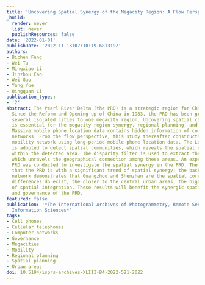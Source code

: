 ```yaml
---
title: 'Uncovering Spatial Synergy of the Megacity Region: A Flow Perspective'
_build:
  render: never
  list: never
  publishResources: false
date: '2022-01-01'
publishDate: '2022-11-13T07:10:19.681319Z'
authors:
- Bichen Fang
- Wei Tu
- Mingxiao Li
- Jinzhou Cao
- Wei Gao
- Yang Yue
- Qingquan Li
publication_types:
- '2'
abstract: The Pearl River Delta (the PRD) is a strategic region for China's development.
  Since the Reform and Opening up of China in 1983, the PRD has been growing from
  several isolated cities to one megacity region. Uncovering spatial characteristics
  is essential for the megacity region synergy, regional planning, and governance.
  Massive mobile phone location data contains hidden information of complex spatial
  networks. From the flow perspective, this study thereafter constructs a large-scale
  mobility network using long-period mobile phone location data. The Louvain method
  is adopted to detect spatial communities, which reveals the spatial cooperation
  within the detected area. The disparity filter is used to extract the backbone network,
  which unravels the geographical connection among these areas. An experiment in the
  PRD was conducted to investigate the spatial synergy in the PRD. The results suggest
  that the PRD is with a significant trend of spatial synergy; the backbone of mobility
  network demonstrates that Guangzhou and Shenzhen are the spatial cores; the East-West
  differences do exist, the closer to the central urban areas, the higher the degrees
  of spatial integration. These results will benefit the synergic spatial planning
  and governance of the PRD.
featured: false
publication: '*The International Archives of Photogrammetry, Remote Sensing and Spatial
  Information Sciences*'
tags:
- Cell phones
- Cellular telephones
- Computer networks
- Governance
- Megacities
- Mobility
- Regional planning
- Spatial planning
- Urban areas
doi: 10.5194/isprs-archives-XLIII-B4-2022-521-2022
---
```


